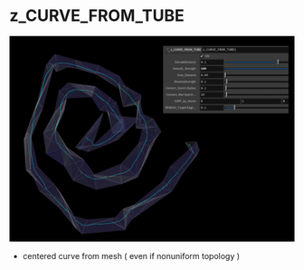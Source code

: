 # z_CURVE_FROM_TUBE

![z_CURVE_FROM_TUBE](/hip/z_CURVE_FROM_TUBE/z_CURVE_FROM_TUBE.jpg?raw=true "z_CAM_ISOMETRIC")

- centered curve from mesh ( even if nonuniform topology )
